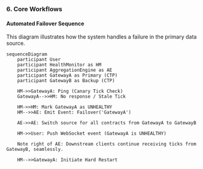 ### **6. Core Workflows**

#### **Automated Failover Sequence**

This diagram illustrates how the system handles a failure in the primary data source.

```mermaid
sequenceDiagram
    participant User
    participant HealthMonitor as HM
    participant AggregationEngine as AE
    participant GatewayA as Primary (CTP)
    participant GatewayB as Backup (CTP)

    HM->>GatewayA: Ping (Canary Tick Check)
    GatewayA-->>HM: No response / Stale Tick

    HM->>HM: Mark GatewayA as UNHEALTHY
    HM-->>AE: Emit Event: Failover('GatewayA')

    AE->>AE: Switch source for all contracts from GatewayA to GatewayB

    HM->>User: Push WebSocket event (GatewayA is UNHEALTHY)

    Note right of AE: Downstream clients continue receiving ticks from GatewayB, seamlessly.

    HM-->>GatewayA: Initiate Hard Restart
```
